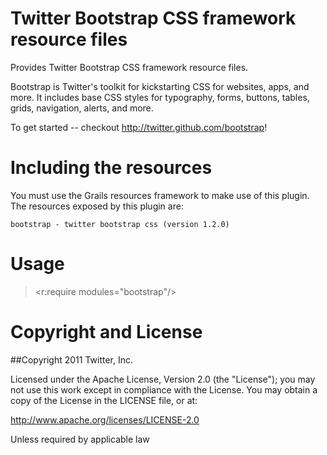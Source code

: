 # Twitter Bootstrap CSS framework resource files

Provides Twitter Bootstrap CSS framework resource files.

Bootstrap is Twitter's toolkit for kickstarting CSS for websites, apps, and more. It includes base CSS styles for typography, forms, buttons, tables, grids, navigation, alerts, and more.

To get started -- checkout http://twitter.github.com/bootstrap!

# Including the resources

You must use the Grails resources framework to make use of this plugin. The resources exposed by this plugin are:

    bootstrap - twitter bootstrap css (version 1.2.0)

# Usage

> <r:require modules="bootstrap"/>


# Copyright and License

##Copyright 2011 Twitter, Inc.

Licensed under the Apache License, Version 2.0 (the "License"); you may not use this work except in compliance with the License. You may obtain a copy of the License in the LICENSE file, or at:

http://www.apache.org/licenses/LICENSE-2.0

Unless required by applicable law
